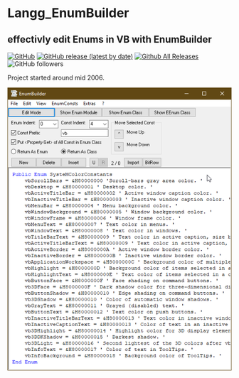 # Langg_EnumBuilder  
## effectivly edit Enums in VB with EnumBuilder  

[![GitHub](https://img.shields.io/github/license/OlimilO1402/Langg_EnumBuilder?style=plastic)](https://github.com/OlimilO1402/Langg_EnumBuilder/blob/master/LICENSE) 
[![GitHub release (latest by date)](https://img.shields.io/github/v/release/OlimilO1402/Langg_EnumBuilder?style=plastic)](https://github.com/OlimilO1402/Langg_EnumBuilder/releases/latest)
[![Github All Releases](https://img.shields.io/github/downloads/OlimilO1402/Langg_EnumBuilder/total.svg)](https://github.com/OlimilO1402/Langg_EnumBuilder/releases/download/v1.0.0/Langg_EnumBuilder_v1.0.0.zip)
![GitHub followers](https://img.shields.io/github/followers/OlimilO1402?style=social)
  
Project started around mid 2006.   

![EnumBuilder Image](Resources/EnumBuilder.png "EnumBuilder Image")
